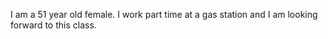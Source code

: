 I am a 51 year old female.  I work part time at a gas station and I am looking forward to this class.
